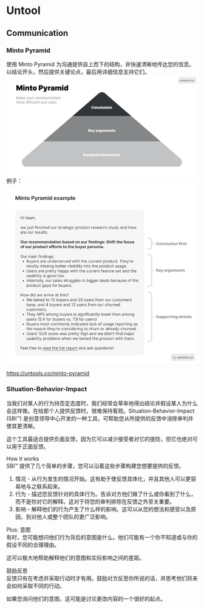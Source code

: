 # Untool

## Communication

### Minto Pyramid
使用 Minto Pyramid 为沟通提供自上而下的结构，并快速清晰地传达您的信息。以结论开头，然后提供关键论点，最后用详细信息支持它们。  
![](./minto-pyramid.png)  
例子：  
![](./minto-pyramid-example.png)  

https://untools.co/minto-pyramid  

### Situation-Behavior-Impact
当我们对某人的行为持否定态度时，我们经常会草率地得出结论并假设某人为什么会这样做。在给那个人提供反馈时，很难保持客观。Situation-Behavior-Impact (SBI™) 是创意领导中心开发的一种工具，可帮助您从所提供的反馈中消除审判并使其更清晰。  

这个工具最适合提供负面反馈，因为它可以减少接受者对它的提防，但它也绝对可以用于正面反馈。  

How it works  
SBI™ 提供了几个简单的步骤，您可以沿着这些步骤构建您想要提供的反馈。  

1. 情况 - 从行为发生的情况开始。这有助于使反馈具体化，并且其他人可以更容易地与之联系起来。
2. 行为 - 描述您反馈针对的具体行为。告诉对方他们做了什么或你看到了什么，而不是你对它的解释。这对于将您的审判排除在反馈之外至关重要。
3. 影响 - 解释他们的行为产生了什么样的影响。这可以从您的想法和感受以及原因，到对他人或整个团队的更广泛影响。

Plus: 意图  
有时，您可能想问他们行为背后的意图是什么。他们可能有一个你不知道或与你的假设不同的合理理由。  

这可以极大地帮助解释他们的意图和实际影响之间的差距。  

鼓励反思  
反馈只有在考虑并采取行动时才有用。鼓励对方反思你所说的话，并思考他们将来会如何采取不同的行动。  

如果您询问他们的意图，这可能是讨论更改内容的一个很好的起点。  

